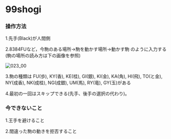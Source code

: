 # 99shogi

### 操作方法
1.先手(Black)が人間側

2.8384FUなど，今駒のある場所→駒を動かす場所→動かす駒 のように入力する(駒の場所の読み方は下の画像を参照)

![023_00](https://user-images.githubusercontent.com/77192076/166707143-e376c56a-fa94-45f9-be5f-b70aebe8dbe6.jpg)

3.駒の種類は
FU(歩), KY(香), KE(桂), GI(銀), KI(金), KA(角), HI(飛), TO(と金), NY(成香), NK(成桂), NG(成銀), UM(馬), RY(竜), GY(玉)がある

4.最初の一回はスキップできる(先手、後手の選択の代わり)。

### 今できないこと

1.王手を避けること

2.間違った駒の動きを拒否すること
